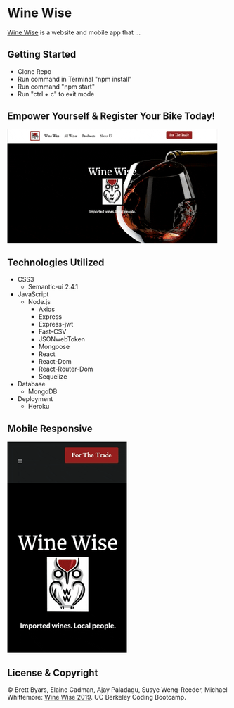# Wine Wise


[Wine Wise](https://winewise.herokuapp.com/) is a website and mobile app that ...
 

## Getting Started

- Clone Repo
- Run command in Terminal "npm install"
- Run command "npm start"
- Run "ctrl + c" to exit mode


## Empower Yourself & Register Your Bike Today!

![winewise](client/public/images/wineWise.gif "Wine Wise")


## Technologies Utilized

- CSS3
    - Semantic-ui 2.4.1
- JavaScript
    - Node.js
        - Axios
        - Express
        - Express-jwt
        - Fast-CSV
        - JSONwebToken
        - Mongoose
        - React
        - React-Dom
        - React-Router-Dom
        - Sequelize
- Database
    - MongoDB
- Deployment
    - Heroku


## Mobile Responsive

![winewise](client/public/images/wineWiseMobile.gif "Wine Wise Mobile App")


## License & Copyright

&copy; Brett Byars, Elaine Cadman, Ajay Paladagu, Susye Weng-Reeder, Michael Whittemore: [Wine Wise 2019](https://winewise.herokuapp.com/). UC Berkeley Coding Bootcamp.